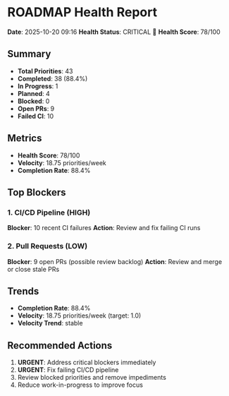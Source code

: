 # ROADMAP Health Report

**Date**: 2025-10-20 09:16
**Health Status**: CRITICAL 🔴
**Health Score**: 78/100

## Summary

- **Total Priorities**: 43
- **Completed**: 38 (88.4%)
- **In Progress**: 1
- **Planned**: 4
- **Blocked**: 0
- **Open PRs**: 9
- **Failed CI**: 10

## Metrics

- **Health Score**: 78/100
- **Velocity**: 18.75 priorities/week
- **Completion Rate**: 88.4%

## Top Blockers

### 1. CI/CD Pipeline (HIGH)

**Blocker**: 10 recent CI failures
**Action**: Review and fix failing CI runs

### 2. Pull Requests (LOW)

**Blocker**: 9 open PRs (possible review backlog)
**Action**: Review and merge or close stale PRs

## Trends

- **Completion Rate**: 88.4%
- **Velocity**: 18.75 priorities/week (target: 1.0)
- **Velocity Trend**: stable

## Recommended Actions

1. **URGENT**: Address critical blockers immediately
2. **URGENT**: Fix failing CI/CD pipeline
3. Review blocked priorities and remove impediments
4. Reduce work-in-progress to improve focus
